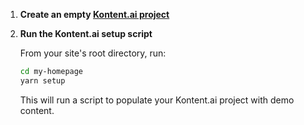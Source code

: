 1. **Create an empty [Kontent.ai project](https://kontent.ai/learn/tutorials/manage-kontent/projects/manage-projects/#a-create-projects)**

2. **Run the Kontent.ai setup script**

   From your site's root directory, run:

   ```sh
   cd my-homepage
   yarn setup
   ```

   This will run a script to populate your Kontent.ai project with demo content.

